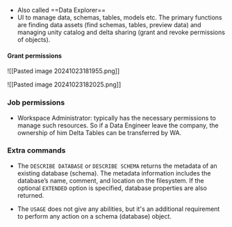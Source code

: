 + Also called ==Data Explorer==
+ UI to manage data, schemas, tables, models etc. The primary functions are finding data assets (find schemas, tables, preview data) and managing unity catalog and delta sharing (grant and revoke permissions of objects).

#### Grant permissions 
![[Pasted image 20241023181955.png]]

![[Pasted image 20241023182025.png]]
### Job permissions
+ Workspace Administrator: typically has the necessary permissions to manage such resources. So if a Data Engineer leave the company, the ownership of him Delta Tables can be transferred by WA.
### Extra commands 

* The `DESCRIBE DATABASE` or `DESCRIBE SCHEMA` returns the metadata of an existing database (schema). The metadata information includes the database’s name, comment, and location on the filesystem. If the optional `EXTENDED` option is specified, database properties are also returned.

* The `USAGE` does not give any abilities, but it's an additional requirement to perform any action on a schema (database) object.
